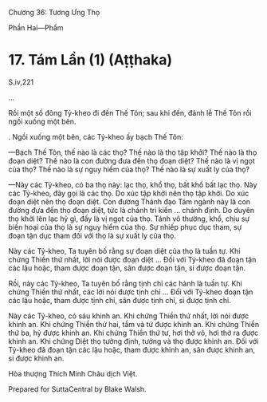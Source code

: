  

Chương 36: Tương Ưng Thọ

Phần Hai—Phẩm

# 17\. Tám Lần (1) (Aṭṭhaka)

S.iv,221

…

Rồi một số đông Tỷ-kheo đi đến Thế Tôn; sau khi đến, đảnh lễ Thế Tôn rồi ngồi xuống một bên.

. Ngồi xuống một bên, các Tỷ-kheo ấy bạch Thế Tôn:

—Bạch Thế Tôn, thế nào là các thọ? Thế nào là thọ tập khởi? Thế nào là thọ đoạn diệt? Thế nào là con đường đưa đến thọ đoạn diệt? Thế nào là vị ngọt của thọ? Thế nào là sự nguy hiểm của thọ? Thế nào là sự xuất ly của thọ?

—Này các Tỷ-kheo, có ba thọ này: lạc thọ, khổ thọ, bất khổ bất lạc thọ. Này các Tỷ-kheo, đây gọi là các thọ. Do xúc tập khởi nên thọ tập khởi. Do xúc đoạn diệt nên thọ đoạn diệt. Con đường Thánh đạo Tám ngành này là con đường đưa đến thọ đoạn diệt, tức là chánh tri kiến … chánh định. Do duyên thọ khởi lên lạc hỷ gì, đấy là vị ngọt của thọ. Tánh vô thường, khổ, chịu sự biến hoại của thọ là sự nguy hiểm của thọ. Sự nhiếp phục dục tham, sự đoạn tận dục tham đối với thọ là sự xuất ly của thọ.

Này các Tỷ-kheo, Ta tuyên bố rằng sự đoạn diệt của thọ là tuần tự. Khi chứng Thiền thứ nhất, lời nói được đoạn diệt … Ðối với Tỷ-kheo đã đoạn tận các lậu hoặc, tham được đoạn tận, sân được đoạn tận, si được đoạn tận.

Rồi, này các Tỷ-kheo, Ta tuyên bố rằng tịnh chỉ các hành là tuần tự. Khi chứng Thiền thứ nhất, các lời nói được tịnh chỉ … Ðối với Tỷ-kheo đoạn tận các lậu hoặc, tham được tịnh chỉ, sân được tịnh chỉ, si được tịnh chỉ.

Này các Tỷ-kheo, có sáu khinh an. Khi chứng Thiền thứ nhất, lời nói được khinh an. Khi chứng Thiền thứ hai, tầm và tứ được khinh an. Khi chứng Thiền thứ ba, hỷ được khinh an. Khi chứng Thiền thứ tư, hơi thở vô, hơi thở ra được khinh an. Khi chứng Diệt thọ tưởng định, tưởng và thọ được khinh an. Ðối với Tỷ-kheo đã đoạn tận các lậu hoặc, tham được khinh an, sân được khinh an, si được khinh an.

Hòa thượng Thích Minh Châu dịch Việt.

Prepared for SuttaCentral by Blake Walsh.